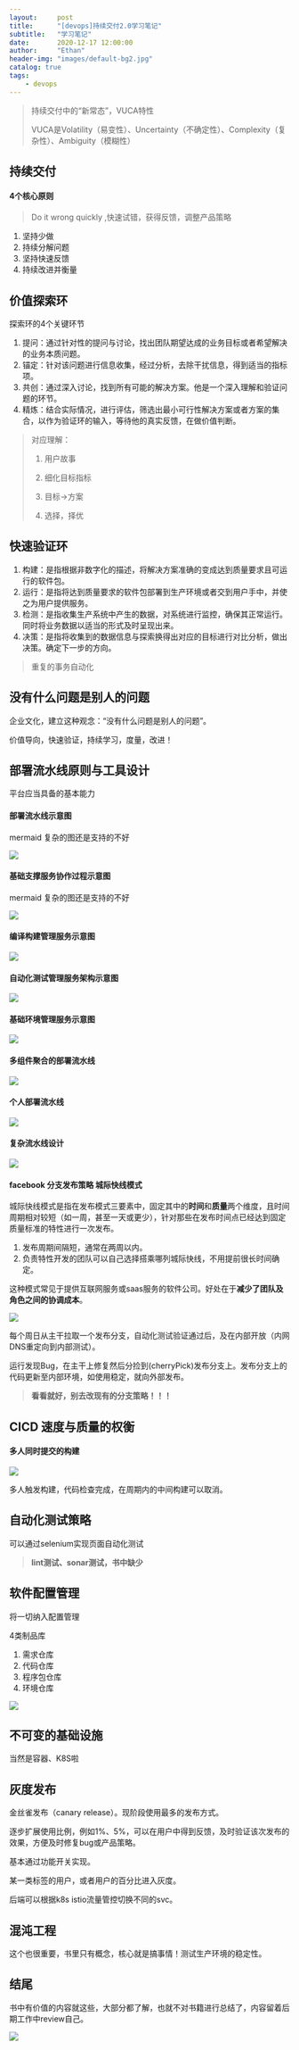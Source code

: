 ```yaml
---
layout:     post
title:      "[devops]持续交付2.0学习笔记"
subtitle:   "学习笔记"
date:       2020-12-17 12:00:00
author:     "Ethan"
header-img: "images/default-bg2.jpg"
catalog: true
tags:
    - devops
---
```


> 持续交付中的“新常态”，VUCA特性
> 
> VUCA是Volatility（易变性）、Uncertainty（不确定性）、Complexity（复杂性）、Ambiguity（模糊性）

## 持续交付

#### 4个核心原则

> Do it wrong quickly ,快速试错，获得反馈，调整产品策略

1. 坚持少做
2. 持续分解问题
3. 坚持快速反馈
4. 持续改进并衡量

## 价值探索环

探索环的4个关键环节

1. 提问：通过针对性的提问与讨论，找出团队期望达成的业务目标或者希望解决的业务本质问题。
2. 锚定：针对该问题进行信息收集，经过分析，去除干扰信息，得到适当的指标项。
3. 共创：通过深入讨论，找到所有可能的解决方案。他是一个深入理解和验证问题的环节。
4. 精炼：结合实际情况，进行评估，筛选出最小可行性解决方案或者方案的集合，以作为验证环的输入，等待他的真实反馈，在做价值判断。

> 对应理解：
> 
> 1. 用户故事
> 
> 2. 细化目标指标
> 
> 3. 目标->方案
> 
> 4. 选择，择优

## 快速验证环

1. 构建：是指根据非数字化的描述，将解决方案准确的变成达到质量要求且可运行的软件包。
2. 运行：是指将达到质量要求的软件包部署到生产环境或者交到用户手中，并使之为用户提供服务。
3. 检测：是指收集生产系统中产生的数据，对系统进行监控，确保其正常运行。同时将业务数据以适当的形式及时呈现出来。
4. 决策：是指将收集到的数据信息与探索换得出对应的目标进行对比分析，做出决策。确定下一步的方向。

> 重复的事务自动化

## 没有什么问题是别人的问题

企业文化，建立这种观念：“没有什么问题是别人的问题”。

价值导向，快速验证，持续学习，度量，改进！

## 部署流水线原则与工具设计

平台应当具备的基本能力

#### 部署流水线示意图

mermaid 复杂的图还是支持的不好

![](/images/devops/2020-12-17-15-51-57.png)


#### 基础支撑服务协作过程示意图

mermaid 复杂的图还是支持的不好

![](/images/devops/2020-12-17-15-52-32.png)

#### 编译构建管理服务示意图

![](/images/devops/2020-12-17-15-53-27.png)

#### 自动化测试管理服务架构示意图

![](/images/devops/2020-12-17-15-53-57.png)

#### 基础环境管理服务示意图

![](/images/devops/2020-12-17-15-55-15.png)

#### 多组件聚合的部署流水线

![](/images/devops/2020-12-17-16-04-12.png)

#### 个人部署流水线

![](/images/devops/2020-12-17-16-04-34.png)

#### 复杂流水线设计

![](/images/devops/2020-12-17-16-05-36.png)

#### facebook 分支发布策略 城际快线模式

城际快线模式是指在发布模式三要素中，固定其中的**时间**和**质量**两个维度，且时间周期相对较短（如一周，甚至一天或更少），针对那些在发布时间点已经达到固定质量标准的特性进行一次发布。

1. 发布周期间隔短，通常在两周以内。
2. 负责特性开发的团队可以自己选择搭乘哪列城际快线，不用提前很长时间确定。

这种模式常见于提供互联网服务或saas服务的软件公司。好处在于**减少了团队及角色之间的协调成本**。

![](/images/devops/2020-12-17-16-12-32.png)

每个周日从主干拉取一个发布分支，自动化测试验证通过后，及在内部开放（内网DNS重定向到内部测试）。

运行发现Bug，在主干上修复然后分捡到(cherryPick)发布分支上。发布分支上的代码更新至内部环境，如使用稳定，就向外部发布。

> **看看就好，别去改现有的分支策略！！！**

## CICD 速度与质量的权衡

#### 多人同时提交的构建

![](/images/devops/2020-12-17-16-18-21.png)

多人触发构建，代码检查完成，在周期内的中间构建可以取消。

## 自动化测试策略

可以通过selenium实现页面自动化测试

> **lint测试、sonar测试，书中缺少**

## 软件配置管理

将一切纳入配置管理

4类制品库
1. 需求仓库
2. 代码仓库
3. 程序包仓库
4. 环境仓库

![](/images/devops/2020-12-17-16-22-37.png)

## 不可变的基础设施

当然是容器、K8S啦

## 灰度发布

金丝雀发布（canary release）。现阶段使用最多的发布方式。

逐步扩展使用比例，例如1%、5%，可以在用户中得到反馈，及时验证该次发布的效果，方便及时修复bug或产品策略。

基本通过功能开关实现。

某一类标签的用户，或者用户的百分比进入灰度。

后端可以根据k8s istio流量管控切换不同的svc。

## 混沌工程

这个也很重要，书里只有概念，核心就是搞事情！测试生产环境的稳定性。

## 结尾

书中有价值的内容就这些，大部分都了解，也就不对书籍进行总结了，内容留着后期工作中review自己。

![](/images/devops/2020-12-17-16-29-06.png)




